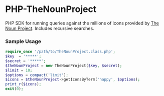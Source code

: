 # PHP-TheNounProject
PHP SDK for running queries against the millions of icons provided by
[The Noun Project](https://thenounproject.com/). Includes recursive searches.

### Sample Usage

``` php
require_once '/path/to/TheNounProject.class.php';
$key  = '*****';
$secret = '*****';
$theNounProject = new TheNounProject($key, $secret);
$limit = 10;
$options = compact('limit');
$icons = $theNounProject->getIconsByTerm('happy', $options);
print_r($icons);
exit(0);
```
